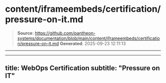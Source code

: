 # content/iframeembeds/certification/pressure-on-it.md

> **Source**: https://github.com/pantheon-systems/documentation/blob/main/content/iframeembeds/certification/pressure-on-it.md
> **Generated**: 2025-09-23 12:11:13

---

---
title: WebOps Certification
subtitle: "Pressure on IT"
---

<Partial file="certification-guide/pressure-on-it.md" />
